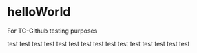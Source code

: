 # helloWorld
For TC-Github testing purposes

test
test
test
test
test
test
test
test
test
test
test
test
test
test
test
